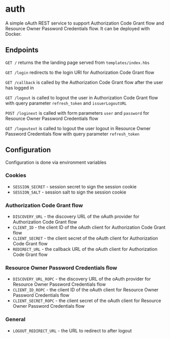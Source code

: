 # auth

A simple oAuth REST service to support Authorization Code Grant flow and Resource Owner Password Credentials flow.
It can be deployed with Docker.

## Endpoints

`GET /` returns the the landing page served from `templates/index.hbs`

`GET /login` redirects to the login URI for Authorization Code Grant flow

`GET /callback` is called by the Authorization Code Grant flow after the user has logged in

`GET /logout` is called to logout the user in Authorization Code Grant flow with query parameter `refresh_token` and `issuerLogoutURL`

`POST /loginext` is called with form parameters `user` and `password` for Resource Owner Password Credentials flow

`GET /logoutext` is called to logout the user logout in Resource Owner Password Credentials flow with query parameter `refresh_token`

## Configuration

Configuration is done via environment variables

### Cookies
- `SESSION_SECRET` - session secret to sign the session cookie
- `SESSION_SALT` - session salt to sign the session cookie

### Authorization Code Grant flow
- `DISCOVERY_URL` - the discovery URL of the oAuth provider for Authorization Code Grant flow
- `CLIENT_ID` - the client ID of the oAuth client for Authorization Code Grant flow
- `CLIENT_SECRET` - the client secret of the oAuth client for Authorization Code Grant flow
- `REDIRECT_URL` - the callback URL of the oAuth client for Authorization Code Grant flow

### Resource Owner Password Credentials flow
- `DISCOVERY_URL_ROPC` - the discovery URL of the oAuth provider for Resource Owner Password Credentials flow
- `CLIENT_ID_ROPC` - the client ID of the oAuth client for Resource Owner Password Credentials flow
- `CLIENT_SECRET_ROPC` - the client secret of the oAuth client for Resource Owner Password Credentials flow

### General
- `LOGOUT_REDIRECT_URL` - the URL to redirect to after logout

